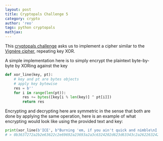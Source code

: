 ```yaml
---
layout: post
title: Cryptopals Challenge 5
category: crypto
author: 'reo'
tags: python cryptopals
mathjax:
---
```


This [cryptopals challenge](https://cryptopals.com/) asks us to implement a cipher similar to the [Vignère cipher](https://en.wikipedia.org/wiki/Vigen%C3%A8re_cipher),
repeating key XOR.

A simple implementation here is to simply encrypt the plaintext byte-by-byte by XORing against the key

```python
def xor_line(key, pt):
    # key and pt are bytes objects
    # apply key bytewise
    res = b''
    for i in range(len(pt)):
        res += bytes([key[i % len(key)] ^ pt[i]])
        return res
```

Encrypting and decrypting here are symmetric in the sense that both are done by applying the same operation,
here is an example of what encrypting would look like using the provided text and key:

```python
print(xor_line(b'ICE', b"Burning 'em, if you ain't quick and nimble\nI go crazy when I hear a cymbal").hex())
# > 0b3637272a2b2e63622c2e69692a23693a2a3c6324202d623d63343c2a26226324272765272a282b2f20430a652e2c652a3124333a653e2b2027630c692b20283165286326302e27282f
```
